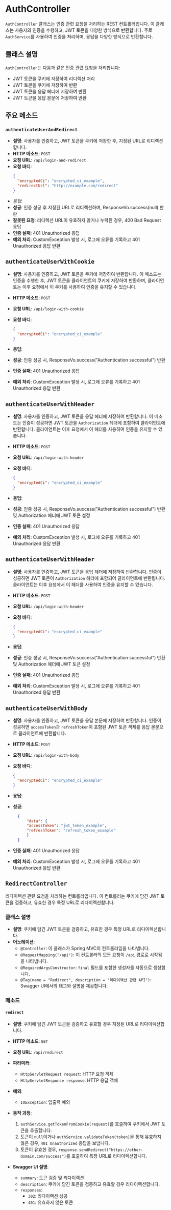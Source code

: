 # AuthController

`AuthController` 클래스는 인증 관련 요청을 처리하는 REST 컨트롤러입니다. 이 클래스는 사용자의 인증을 수행하고, JWT 토큰을 다양한 방식으로 반환합니다. 주로 `AuthService`를 사용하여
인증을 처리하며, 응답을 다양한 방식으로 반환합니다.

## 클래스 설명

`AuthController`는 다음과 같은 인증 관련 요청을 처리합니다:

- JWT 토큰을 쿠키에 저장하여 리디렉션 처리
- JWT 토큰을 쿠키에 저장하여 반환
- JWT 토큰을 응답 헤더에 저장하여 반환
- JWT 토큰을 응답 본문에 저장하여 반환

## 주요 메소드

### `authenticateUserAndRedirect`

- **설명**: 사용자를 인증하고, JWT 토큰을 쿠키에 저장한 후, 지정된 URL로 리디렉션합니다.
- **HTTP 메소드**: `POST`
- **요청 URL**: `/api/login-and-redirect`
- **요청 바디**:
  ```json
  {
    "encryptedCi": "encrypted_ci_example",
    "redirectUrl": "http://example.com/redirect"
  }
- *응답*:
- **성공**: 인증 성공 후 지정된 URL로 리디렉션하며, ResponseVo.success(null) 반환
- **잘못된 요청**: 리디렉션 URL이 유효하지 않거나 누락된 경우, 400 Bad Request 응답
- **인증 실패**: 401 Unauthorized 응답
- **예외 처리**: CustomException 발생 시, 로그에 오류를 기록하고 401 Unauthorized 응답 반환

## `authenticateUserWithCookie`

- **설명**: 사용자를 인증하고, JWT 토큰을 쿠키에 저장하여 반환합니다. 이 메소드는 인증을 수행한 후, JWT 토큰을 클라이언트의 쿠키에 저장하여 반환하며, 클라이언트는 이후 요청에서 이 쿠키를 사용하여
  인증을 유지할 수 있습니다.

- **HTTP 메소드**: `POST`

- **요청 URL**: `/api/login-with-cookie`

- **요청 바디**:
  ```json
  {
    "encryptedCi": "encrypted_ci_example"
  }

- **응답**:
- **성공**: 인증 성공 시, ResponseVo.success("Authentication successful") 반환
- **인증 실패**: 401 Unauthorized 응답
- **예외 처리**: CustomException 발생 시, 로그에 오류를 기록하고 401 Unauthorized 응답 반환

## `authenticateUserWithHeader`

- **설명**: 사용자를 인증하고, JWT 토큰을 응답 헤더에 저장하여 반환합니다. 이 메소드는 인증이 성공하면 JWT 토큰을 `Authorization` 헤더에 포함하여 클라이언트에 반환합니다. 클라이언트는 이후
  요청에서 이 헤더를 사용하여 인증을 유지할 수 있습니다.

- **HTTP 메소드**: `POST`

- **요청 URL**: `/api/login-with-header`

- **요청 바디**:
  ```json
  {
    "encryptedCi": "encrypted_ci_example"
  }
- **응답**:

- **성공**: 인증 성공 시, ResponseVo.success("Authentication successful") 반환 및 Authorization 헤더에 JWT 토큰 설정
- **인증 실패**: 401 Unauthorized 응답
- **예외 처리**: CustomException 발생 시, 로그에 오류를 기록하고 401 Unauthorized 응답 반환

## `authenticateUserWithHeader`

- **설명**: 사용자를 인증하고, JWT 토큰을 응답 헤더에 저장하여 반환합니다. 인증이 성공하면 JWT 토큰이 `Authorization` 헤더에 포함되어 클라이언트에 반환됩니다. 클라이언트는 이후 요청에서 이
  헤더를 사용하여 인증을 유지할 수 있습니다.

- **HTTP 메소드**: `POST`

- **요청 URL**: `/api/login-with-header`

- **요청 바디**:
  ```json
  {
    "encryptedCi": "encrypted_ci_example"
  }

- **응답**:

- **성공**: 인증 성공 시, ResponseVo.success("Authentication successful") 반환 및 Authorization 헤더에 JWT 토큰 설정
- **인증 실패**: 401 Unauthorized 응답
- **예외 처리**: CustomException 발생 시, 로그에 오류를 기록하고 401 Unauthorized 응답 반환

## `authenticateUserWithBody`

- **설명**: 사용자를 인증하고, JWT 토큰을 응답 본문에 저장하여 반환합니다. 인증이 성공하면 `accessToken`과 `refreshToken`이 포함된 JWT 토큰 객체를 응답 본문으로 클라이언트에
  반환합니다.

- **HTTP 메소드**: `POST`

- **요청 URL**: `/api/login-with-body`

- **요청 바디**:
  ```json
  {
    "encryptedCi": "encrypted_ci_example"
  }

- **응답**:

- **성공**:
  ```json
    {
        "data": {
        "accessToken": "jwt_token_example",
        "refreshToken": "refresh_token_example"
        }
    }   
- **인증 실패**: 401 Unauthorized 응답
- **예외 처리**: CustomException 발생 시, 로그에 오류를 기록하고 401 Unauthorized 응답 반환

## `RedirectController`

리다이렉션 관련 요청을 처리하는 컨트롤러입니다. 이 컨트롤러는 쿠키에 담긴 JWT 토큰을 검증하고, 유효한 경우 특정 URL로 리다이렉션합니다.

### **클래스 설명**

- **설명**: 쿠키에 담긴 JWT 토큰을 검증하고, 유효한 경우 특정 URL로 리다이렉션합니다.
- **어노테이션**:
    - `@Controller`: 이 클래스가 Spring MVC의 컨트롤러임을 나타냅니다.
    - `@RequestMapping("/api")`: 이 컨트롤러의 모든 요청이 `/api` 경로로 시작됨을 나타냅니다.
    - `@RequiredArgsConstructor`: `final` 필드를 포함한 생성자를 자동으로 생성합니다.
    - `@Tag(name = "Redirect", description = "리다이렉션 관련 API")`: Swagger UI에서의 태그와 설명을 제공합니다.

### **메소드**

#### `redirect`

- **설명**: 쿠키에 담긴 JWT 토큰을 검증하고 유효할 경우 지정된 URL로 리다이렉션합니다.
- **HTTP 메소드**: `GET`
- **요청 URL**: `/api/redirect`
- **파라미터**:
    - `HttpServletRequest request`: HTTP 요청 객체
    - `HttpServletResponse response`: HTTP 응답 객체
- **예외**:
    - `IOException`: 입출력 예외
- **동작 과정**:
    1. `authService.getTokenFromCookie(request)`를 호출하여 쿠키에서 JWT 토큰을 추출합니다.
    2. 토큰이 `null`이거나 `authService.validateToken(token)`을 통해 유효하지 않은 경우, `401 Unauthorized` 응답을 보냅니다.
    3. 토큰이 유효한 경우, `response.sendRedirect("https://other-domain.com/success")`를 호출하여 특정 URL로 리다이렉션합니다.

- **Swagger UI 설명**:
    - `summary`: 토큰 검증 및 리다이렉션
    - `description`: 쿠키에 담긴 토큰을 검증하고 유효할 경우 리다이렉션합니다.
    - `responses`:
        - `302`: 리다이렉션 성공
        - `401`: 유효하지 않은 토큰
